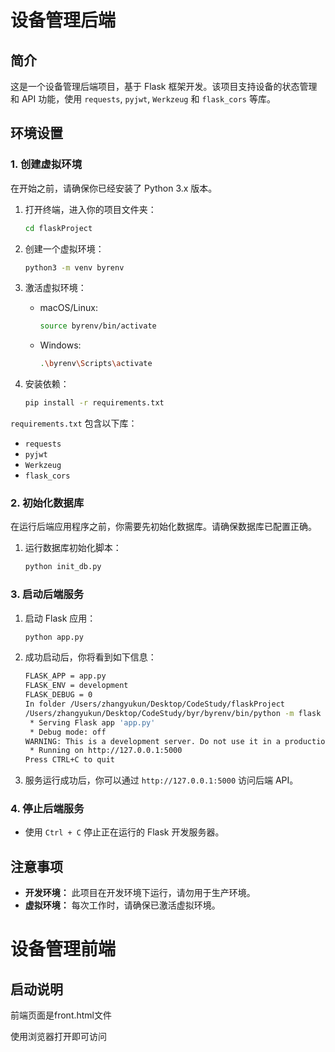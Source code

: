 # 设备管理后端

## 简介

这是一个设备管理后端项目，基于 Flask 框架开发。该项目支持设备的状态管理和 API 功能，使用 `requests`, `pyjwt`, `Werkzeug` 和 `flask_cors` 等库。

## 环境设置

### 1. 创建虚拟环境

在开始之前，请确保你已经安装了 Python 3.x 版本。

1. 打开终端，进入你的项目文件夹：
   ```bash
   cd flaskProject
   ```

2. 创建一个虚拟环境：
   ```bash
   python3 -m venv byrenv
   ```

3. 激活虚拟环境：
   - macOS/Linux:
     ```bash
     source byrenv/bin/activate
     ```
   - Windows:
     ```bash
     .\byrenv\Scripts\activate
     ```

4. 安装依赖：
   ```bash
   pip install -r requirements.txt
   ```

`requirements.txt` 包含以下库：
- `requests`
- `pyjwt`
- `Werkzeug`
- `flask_cors`

### 2. 初始化数据库

在运行后端应用程序之前，你需要先初始化数据库。请确保数据库已配置正确。

1. 运行数据库初始化脚本：
   ```bash
   python init_db.py
   ```

### 3. 启动后端服务

1. 启动 Flask 应用：
   ```bash
   python app.py
   ```

2. 成功启动后，你将看到如下信息：
   ```bash
   FLASK_APP = app.py
   FLASK_ENV = development
   FLASK_DEBUG = 0
   In folder /Users/zhangyukun/Desktop/CodeStudy/flaskProject
   /Users/zhangyukun/Desktop/CodeStudy/byr/byrenv/bin/python -m flask run
    * Serving Flask app 'app.py'
    * Debug mode: off
   WARNING: This is a development server. Do not use it in a production deployment. Use a production WSGI server instead.
    * Running on http://127.0.0.1:5000
   Press CTRL+C to quit
   ```

3. 服务运行成功后，你可以通过 `http://127.0.0.1:5000` 访问后端 API。

### 4. 停止后端服务

- 使用 `Ctrl + C` 停止正在运行的 Flask 开发服务器。

## 注意事项

- **开发环境：** 此项目在开发环境下运行，请勿用于生产环境。
- **虚拟环境：** 每次工作时，请确保已激活虚拟环境。

# 设备管理前端

## 启动说明
前端页面是front.html文件

使用浏览器打开即可访问